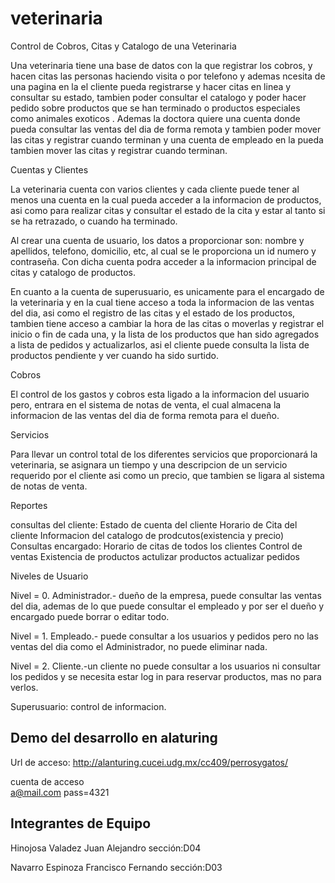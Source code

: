 veterinaria
===========

Control de Cobros, Citas y Catalogo de una Veterinaria

Una veterinaria tiene una base de datos con la que registrar los cobros, 
y hacen citas las personas haciendo visita o por telefono y
ademas ncesita de una pagina en la el cliente pueda registrarse y 
hacer citas en linea y consultar su estado, tambien poder consultar
el catalogo y poder hacer pedido sobre productos que se han 
terminado o productos especiales como animales exoticos . 
Ademas la doctora quiere una cuenta  donde pueda consultar las 
ventas del dia de forma remota y tambien poder mover las citas y
registrar cuando terminan y una cuenta de empleado en la pueda 
tambien mover las citas y registrar cuando terminan.


Cuentas y Clientes

La veterinaria cuenta con varios clientes y cada cliente puede tener
al menos una cuenta en la cual pueda acceder a la informacion de
productos, asi como para realizar citas y consultar el estado de la cita
y estar al tanto si se ha retrazado, o cuando ha terminado.

Al crear una cuenta de usuario, los datos a proporcionar son:
nombre y apellidos, telefono, domicilio, etc, al cual se le
proporciona un id numero y contraseña. Con dicha cuenta podra acceder 
a la informacion principal de citas y catalogo de productos.

En cuanto a la cuenta de superusuario, es unicamente para el
encargado de la veterinaria y en la cual tiene acceso a toda la
informacion de las ventas del dia, asi como el registro de las citas
y el estado de los productos, tambien tiene acceso a cambiar la hora
de las citas o moverlas y registrar el inicio o fin de cada una, y la lista
de los productos que han sido agregados a lista de pedidos y actualizarlos,
asi el cliente puede consulta la lista de productos pendiente y ver cuando
ha sido surtido.

Cobros

El control de los gastos y cobros esta ligado a la informacion
del usuario pero, entrara en el sistema de notas de venta, el cual almacena
la informacion de las ventas del dia de forma remota para el dueño.

Servicios

Para llevar un control total de los diferentes servicios que 
proporcionará la veterinaria, se asignara un tiempo y una
descripcion de un servicio requerido por el cliente
asi como un precio, que tambien se ligara al sistema de 
notas de venta.



Reportes

consultas del cliente:
Estado de cuenta del cliente
Horario de Cita del cliente
Informacion del catalogo de prodcutos(existencia y precio)
Consultas encargado:
Horario de citas de todos los clientes
Control de ventas
Existencia de productos
actulizar productos
actualizar pedidos


Niveles de Usuario

Nivel = 0. Administrador.- dueño de la empresa, puede consultar las ventas del dia, ademas 
de lo que puede consultar el empleado y por ser el dueño y encargado puede borrar o editar todo.

Nivel = 1. Empleado.- puede consultar a los usuarios y pedidos pero no las ventas del dia
como el Administrador, no puede eliminar nada.

Nivel = 2. Cliente.-un cliente no puede consultar a los usuarios ni consultar los pedidos 
y se necesita estar log in para reservar productos, mas no para verlos. 



Superusuario:
control de informacion.



## Demo del desarrollo en alaturing

Url de acceso: http://alanturing.cucei.udg.mx/cc409/perrosygatos/

cuenta de acceso  
a@mail.com pass=4321 



## Integrantes de Equipo


Hinojosa Valadez Juan Alejandro sección:D04

Navarro  Espinoza Francisco Fernando sección:D03
